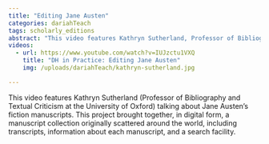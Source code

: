 ```yaml
---
title: "Editing Jane Austen"
categories: dariahTeach
tags: scholarly_editions
abstract: "This video features Kathryn Sutherland, Professor of Bibliography and Textual Criticism at the University of Oxford, talking about the Jane Austen Fiction Manuscripts Project. "
videos:
  - url: https://www.youtube.com/watch?v=IUJzctu1VXQ
    title: "DH in Practice: Editing Jane Austen"
    img: /uploads/dariahTeach/kathryn-sutherland.jpg

---
```


This video features Kathryn Sutherland (Professor of Bibliography and Textual Criticism at the University of Oxford) talking about Jane Austen’s fiction manuscripts. This project brought together, in digital form, a manuscript collection originally scattered around the world, including transcripts, information about each manuscript, and a search facility.
